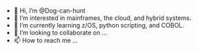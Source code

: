 - 👋 Hi, I’m @Dog-can-hunt
- 👀 I’m interested in mainframes, the cloud, and hybrid systems.
- 🌱 I’m currently learning z/OS, python scripting, and COBOL.
- 💞️ I’m looking to collaborate on ...
- 📫 How to reach me ...

<!---
Dog-can-hunt/Dog-can-hunt is a ✨ special ✨ repository because its `README.md` (this file) appears on your GitHub profile.
You can click the Preview link to take a look at your changes.
--->
